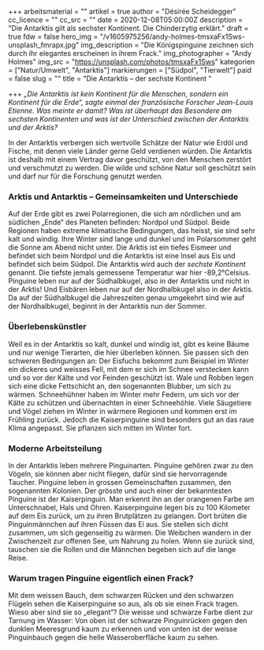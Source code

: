 +++
arbeitsmaterial = ""
artikel = true
author = "Désirée Scheidegger"
cc_licence = ""
cc_src = ""
date = 2020-12-08T05:00:00Z
description = "Die Antarktis gilt als sechster Kontinent. Die Chinderzytig erklärt."
draft = true
fdw = false
hero_img = "/v1605975256/andy-holmes-tmsxaFx1Sws-unsplash_fmrapx.jpg"
img_description = "Die Königspinguine zeichnen sich durch ihr elegantes erscheinen in ihrem Frack."
img_photographer = "Andy Holmes"
img_src = "https://unsplash.com/photos/tmsxaFx1Sws"
kategorien = ["Natur/Umwelt", "Antarktis"]
markierungen = ["Südpol", "Tierwelt"]
paid = false
slug = ""
title = "Die Antarktis – der sechste Kontinent  "

+++
_„Die Antarktis ist kein Kontinent für die Menschen, sondern ein Kontinent für die Erde“, sagte einmal der französische Forscher Jean-Louis Etienne. Was meinte er damit? Was ist überhaupt das Besondere am sechsten Kontinenten und was ist der Unterschied zwischen der Antarktis und der Arktis?_

In der Antarktis verbergen sich wertvolle Schätze der Natur wie Erdöl und Fische, mit denen viele Länder gerne Geld verdienen würden. Die Antarktis ist deshalb mit einem Vertrag davor geschützt, von den Menschen zerstört und verschmutzt zu werden. Die wilde und schöne Natur soll geschützt sein und darf nur für die Forschung genutzt werden.

### Arktis und Antarktis – Gemeinsamkeiten und Unterschiede

Auf der Erde gibt es zwei Polarregionen, die sich am nördlichen und am südlichen „Ende“ des Planeten befinden: Nordpol und Südpol. Beide Regionen haben extreme klimatische Bedingungen, das heisst, sie sind sehr kalt und windig. Ihre Winter sind lange und dunkel und im Polarsommer geht die Sonne am Abend nicht unter. Die Arktis ist ein tiefes Eismeer und befindet sich beim Nordpol und die Antarktis ist eine Insel aus Eis und befindet sich beim Südpol. Die Antarktis wird auch der _sechste Kontinent_ genannt. Die tiefste jemals gemessene Temperatur war hier -89,2°Celsius. Pinguine leben nur auf der Südhalbkugel, also in der Antarktis und nicht in der Arktis! Und Eisbären leben nur auf der Nordhalbkugel also in der Arktis. Da auf der Südhalbkugel die Jahreszeiten genau umgekehrt sind wie auf der Nordhalbkugel, beginnt in der Antarktis nun der Sommer.

### Überlebenskünstler

Weil es in der Antarktis so kalt, dunkel und windig ist, gibt es keine Bäume und nur wenige Tierarten, die hier überleben können. Sie passen sich den schweren Bedingungen an: Der Eisfuchs bekommt zum Beispiel im Winter ein dickeres und weisses Fell, mit dem er sich im Schnee verstecken kann und so vor der Kälte und vor Feinden geschützt ist. Wale und Robben legen sich eine dicke Fettschicht an, den sogenannten Blubber, um sich zu wärmen. Schneehühner haben im Winter mehr Federn, um sich vor der Kälte zu schützen und übernachten in einer Schneehöhle. Viele Säugetiere und Vögel ziehen im Winter in wärmere Regionen und kommen erst im Frühling zurück. Jedoch die Kaiserpinguine sind besonders gut an das raue Klima angepasst. Sie pflanzen sich mitten im Winter fort.

### Moderne Arbeitsteilung

In der Antarktis leben mehrere Pinguinarten. Pinguine gehören zwar zu den Vögeln, sie können aber nicht fliegen, dafür sind sie hervorragende Taucher. Pinguine leben in grossen Gemeinschaften zusammen, den sogenannten Kolonien. Der grösste und auch einer der bekanntesten Pinguine ist der Kaiserpinguin. Man erkennt ihn an der orangenen Farbe am Unterschnabel, Hals und Ohren. Kaiserpinguine legen bis zu 100 Kilometer auf dem Eis zurück, um zu ihren Brutplätzen zu gelangen. Dort brüten die Pinguinmännchen auf ihren Füssen das Ei aus. Sie stellen sich dicht zusammen, um sich gegenseitig zu wärmen. Die Weibchen wandern in der Zwischenzeit zur offenen See, um Nahrung zu holen. Wenn sie zurück sind, tauschen sie die Rollen und die Männchen begeben sich auf die lange Reise.

### Warum tragen Pinguine eigentlich einen Frack?

Mit dem weissen Bauch, dem schwarzen Rücken und den schwarzen Flügeln sehen die Kaiserpinguine so aus, als ob sie einen Frack tragen. Wieso aber sind sie so „elegant“? Die weisse und schwarze Farbe dient zur Tarnung im Wasser: Von oben ist der schwarze Pinguinrücken gegen den dunklen Meeresgrund kaum zu erkennen und von unten ist der weisse Pinguinbauch gegen die helle Wasseroberfläche kaum zu sehen.